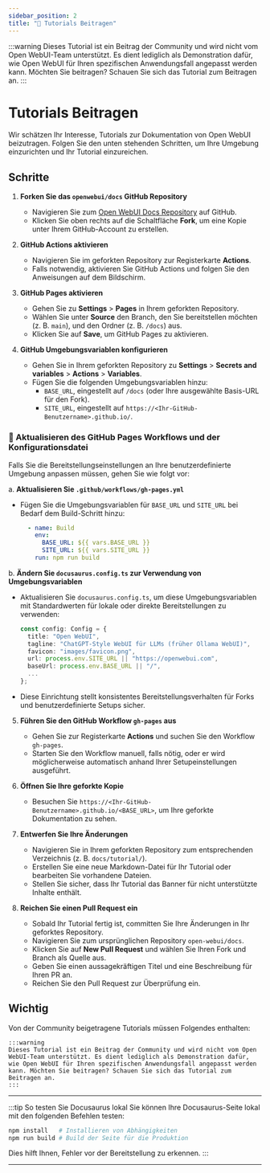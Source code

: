```yaml
---
sidebar_position: 2
title: "🤝 Tutorials Beitragen"
---
```


:::warning
Dieses Tutorial ist ein Beitrag der Community und wird nicht vom Open WebUI-Team unterstützt. Es dient lediglich als Demonstration dafür, wie Open WebUI für Ihren spezifischen Anwendungsfall angepasst werden kann. Möchten Sie beitragen? Schauen Sie sich das Tutorial zum Beitragen an.
:::

# Tutorials Beitragen

Wir schätzen Ihr Interesse, Tutorials zur Dokumentation von Open WebUI beizutragen. Folgen Sie den unten stehenden Schritten, um Ihre Umgebung einzurichten und Ihr Tutorial einzureichen.

## Schritte

1. **Forken Sie das `openwebui/docs` GitHub Repository**

   - Navigieren Sie zum [Open WebUI Docs Repository](https://github.com/open-webui/docs) auf GitHub.
   - Klicken Sie oben rechts auf die Schaltfläche **Fork**, um eine Kopie unter Ihrem GitHub-Account zu erstellen.

2. **GitHub Actions aktivieren**

   - Navigieren Sie im geforkten Repository zur Registerkarte **Actions**.
   - Falls notwendig, aktivieren Sie GitHub Actions und folgen Sie den Anweisungen auf dem Bildschirm.

3. **GitHub Pages aktivieren**

   - Gehen Sie zu **Settings** > **Pages** in Ihrem geforkten Repository.
   - Wählen Sie unter **Source** den Branch, den Sie bereitstellen möchten (z. B. `main`), und den Ordner (z. B. `/docs`) aus.
   - Klicken Sie auf **Save**, um GitHub Pages zu aktivieren.

4. **GitHub Umgebungsvariablen konfigurieren**

   - Gehen Sie in Ihrem geforkten Repository zu **Settings** > **Secrets and variables** > **Actions** > **Variables**.
   - Fügen Sie die folgenden Umgebungsvariablen hinzu:
     - `BASE_URL`, eingestellt auf `/docs` (oder Ihre ausgewählte Basis-URL für den Fork).
     - `SITE_URL`, eingestellt auf `https://<Ihr-GitHub-Benutzername>.github.io/`.

### 📝 Aktualisieren des GitHub Pages Workflows und der Konfigurationsdatei

Falls Sie die Bereitstellungseinstellungen an Ihre benutzerdefinierte Umgebung anpassen müssen, gehen Sie wie folgt vor:

a. **Aktualisieren Sie `.github/workflows/gh-pages.yml`**

- Fügen Sie die Umgebungsvariablen für `BASE_URL` und `SITE_URL` bei Bedarf dem Build-Schritt hinzu:

     ```yaml
       - name: Build
         env:
           BASE_URL: ${{ vars.BASE_URL }}
           SITE_URL: ${{ vars.SITE_URL }}
         run: npm run build
     ```

b. **Ändern Sie `docusaurus.config.ts` zur Verwendung von Umgebungsvariablen**

- Aktualisieren Sie `docusaurus.config.ts`, um diese Umgebungsvariablen mit Standardwerten für lokale oder direkte Bereitstellungen zu verwenden:

     ```typescript
     const config: Config = {
       title: "Open WebUI",
       tagline: "ChatGPT-Style WebUI für LLMs (früher Ollama WebUI)",
       favicon: "images/favicon.png",
       url: process.env.SITE_URL || "https://openwebui.com",
       baseUrl: process.env.BASE_URL || "/",
       ...
     };
     ```

- Diese Einrichtung stellt konsistentes Bereitstellungsverhalten für Forks und benutzerdefinierte Setups sicher.

5. **Führen Sie den GitHub Workflow `gh-pages` aus**

   - Gehen Sie zur Registerkarte **Actions** und suchen Sie den Workflow `gh-pages`.
   - Starten Sie den Workflow manuell, falls nötig, oder er wird möglicherweise automatisch anhand Ihrer Setupeinstellungen ausgeführt.

6. **Öffnen Sie Ihre geforkte Kopie**

   - Besuchen Sie `https://<Ihr-GitHub-Benutzername>.github.io/<BASE_URL>`, um Ihre geforkte Dokumentation zu sehen.

7. **Entwerfen Sie Ihre Änderungen**

   - Navigieren Sie in Ihrem geforkten Repository zum entsprechenden Verzeichnis (z. B. `docs/tutorial/`).
   - Erstellen Sie eine neue Markdown-Datei für Ihr Tutorial oder bearbeiten Sie vorhandene Dateien.
   - Stellen Sie sicher, dass Ihr Tutorial das Banner für nicht unterstützte Inhalte enthält.

8. **Reichen Sie einen Pull Request ein**

   - Sobald Ihr Tutorial fertig ist, committen Sie Ihre Änderungen in Ihr geforktes Repository.
   - Navigieren Sie zum ursprünglichen Repository `open-webui/docs`.
   - Klicken Sie auf **New Pull Request** und wählen Sie Ihren Fork und Branch als Quelle aus.
   - Geben Sie einen aussagekräftigen Titel und eine Beschreibung für Ihren PR an.
   - Reichen Sie den Pull Request zur Überprüfung ein.

## Wichtig

Von der Community beigetragene Tutorials müssen Folgendes enthalten:

```
:::warning
Dieses Tutorial ist ein Beitrag der Community und wird nicht vom Open WebUI-Team unterstützt. Es dient lediglich als Demonstration dafür, wie Open WebUI für Ihren spezifischen Anwendungsfall angepasst werden kann. Möchten Sie beitragen? Schauen Sie sich das Tutorial zum Beitragen an.
:::
```

---

:::tip So testen Sie Docusaurus lokal
Sie können Ihre Docusaurus-Seite lokal mit den folgenden Befehlen testen:

```bash
npm install   # Installieren von Abhängigkeiten
npm run build # Build der Seite für die Produktion
```

Dies hilft Ihnen, Fehler vor der Bereitstellung zu erkennen.
:::

---
